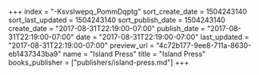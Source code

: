 +++
index = "-KsvsIwepq_PommDqptg"
sort_create_date = 1504243140
sort_last_updated = 1504243140
sort_publish_date = 1504243140
create_date = "2017-08-31T22:19:00-07:00"
publish_date = "2017-08-31T22:19:00-07:00"
date = "2017-08-31T22:19:00-07:00"
last_updated = "2017-08-31T22:19:00-07:00"
preview_url = "4c72b177-9ee8-711a-8630-eb1437343ba9"
name = "Island Press"
title = "Island Press"
books_publisher = ["publishers/island-press.md"]
+++
